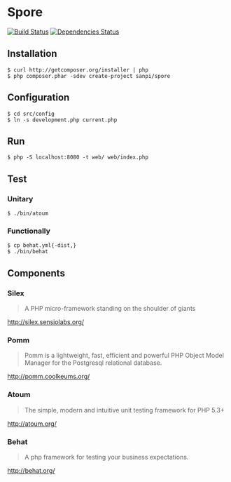 # Spore

[![Build Status](https://travis-ci.org/sanpii/spore.png?branch=rest)](https://travis-ci.org/sanpii/spore)
[![Dependencies Status](https://www.wakuwakuw.com/d/7519698)](http://depending.in/sanpii/spore)

## Installation

    $ curl http://getcomposer.org/installer | php
    $ php composer.phar -sdev create-project sanpi/spore

## Configuration

    $ cd src/config
    $ ln -s development.php current.php

## Run

    $ php -S localhost:8080 -t web/ web/index.php

## Test

### Unitary

    $ ./bin/atoum

### Functionally

    $ cp behat.yml{-dist,}
    $ ./bin/behat

## Components

### Silex

> A PHP micro-framework standing on the shoulder of giants

http://silex.sensiolabs.org/

### Pomm

> Pomm is a lightweight, fast, efficient and powerful PHP Object Model Manager
> for the Postgresql relational database.

http://pomm.coolkeums.org/

### Atoum

> The simple, modern and intuitive unit testing framework for PHP 5.3+

http://atoum.org/

### Behat

> A php framework for testing your business expectations.

http://behat.org/
